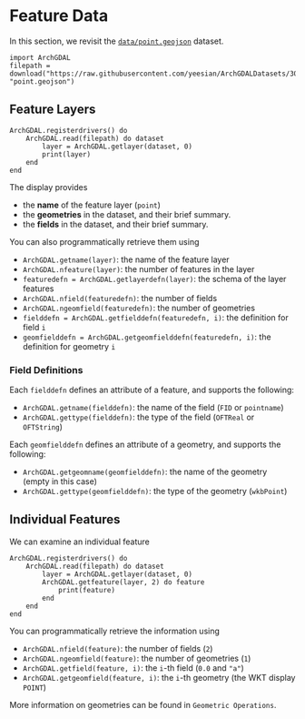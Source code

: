 # Feature Data

In this section, we revisit the [`data/point.geojson`](https://github.com/yeesian/ArchGDALDatasets/blob/307f8f0e584a39a050c042849004e6a2bd674f99/data/point.geojson) dataset.

```@setup feature
import ArchGDAL
filepath = download("https://raw.githubusercontent.com/yeesian/ArchGDALDatasets/307f8f0e584a39a050c042849004e6a2bd674f99/data/point.geojson", "point.geojson")
```

## Feature Layers

```@example feature
ArchGDAL.registerdrivers() do
    ArchGDAL.read(filepath) do dataset
        layer = ArchGDAL.getlayer(dataset, 0)
        print(layer)
    end
end
```

The display provides
* the **name** of the feature layer (`point`)
* the **geometries** in the dataset, and their brief summary.
* the **fields** in the dataset, and their brief summary.

You can also programmatically retrieve them using
* `ArchGDAL.getname(layer)`: the name of the feature layer
* `ArchGDAL.nfeature(layer)`: the number of features in the layer
* `featuredefn = ArchGDAL.getlayerdefn(layer)`: the schema of the layer features
* `ArchGDAL.nfield(featuredefn)`: the number of fields
* `ArchGDAL.ngeomfield(featuredefn)`: the number of geometries
* `fielddefn = ArchGDAL.getfielddefn(featuredefn, i)`: the definition for field `i`
* `geomfielddefn = ArchGDAL.getgeomfielddefn(featuredefn, i)`: the definition for geometry `i`

### Field Definitions

Each `fielddefn` defines an attribute of a feature, and supports the following:
* `ArchGDAL.getname(fielddefn)`: the name of the field (`FID` or `pointname`)
* `ArchGDAL.gettype(fielddefn)`: the type of the field (`OFTReal` or `OFTString`)

Each `geomfielddefn` defines an attribute of a geometry, and supports the following:
* `ArchGDAL.getgeomname(geomfielddefn)`: the name of the geometry (empty in this case)
* `ArchGDAL.gettype(geomfielddefn)`: the type of the geometry (`wkbPoint`)

## Individual Features
We can examine an individual feature
```@example feature
ArchGDAL.registerdrivers() do
    ArchGDAL.read(filepath) do dataset
        layer = ArchGDAL.getlayer(dataset, 0)
        ArchGDAL.getfeature(layer, 2) do feature
            print(feature)
        end
    end
end
```

You can programmatically retrieve the information using
* `ArchGDAL.nfield(feature)`: the number of fields (`2`)
* `ArchGDAL.ngeomfield(feature)`: the number of geometries (`1`)
* `ArchGDAL.getfield(feature, i)`: the `i`-th field (`0.0` and `"a"`)
* `ArchGDAL.getgeomfield(feature, i)`: the `i`-th geometry (the WKT display `POINT`)

More information on geometries can be found in `Geometric Operations`.
